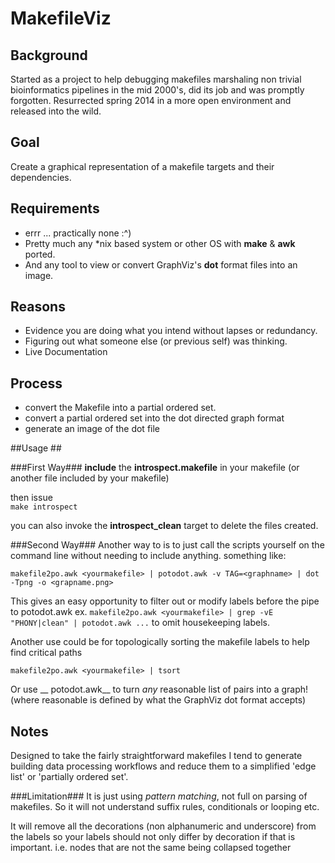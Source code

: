 
# MakefileViz #

## Background ##
Started as a project to help debugging makefiles marshaling non trivial bioinformatics 
pipelines in the mid 2000's, did its job and was promptly forgotten.
Resurrected spring 2014 in a more open environment and released into the wild. 

## Goal ##

Create a graphical representation of a makefile targets and their dependencies.


## Requirements ##
  * errr ... practically none :^)
  * Pretty much any *nix based system or other OS with __make__ & __awk__ ported.
  * And any tool to view or convert GraphViz's __dot__ format files into an image.
	
## Reasons ##

  * Evidence you are doing what you intend without lapses or redundancy.
  * Figuring out what someone else (or previous self) was thinking.
  * Live Documentation 

## Process ##

  * convert the Makefile into a partial ordered set.
  * convert a partial ordered set into the dot directed graph format
  * generate an image of the dot file

 
##Usage ##

###First Way###
__include__ the __introspect.makefile__ in your makefile
(or another file included by your makefile)
	
then  issue  
```make introspect```
		
you can also invoke the **introspect_clean** target to delete the files created.


###Second Way###
Another way to is to just call the scripts yourself on the command line 
without needing to include anything. something like:
```	
makefile2po.awk <yourmakefile> | potodot.awk -v TAG=<graphname> | dot -Tpng -o <grapname.png>
```

This gives an easy opportunity to filter out  or modify labels before the pipe to potodot.awk
ex.  ```makefile2po.awk <yourmakefile> | grep -vE "PHONY|clean" | potodot.awk ...```
to omit housekeeping labels.

Another use could be for topologically sorting the makefile labels to help find critical paths
```	
makefile2po.awk <yourmakefile> | tsort
```

Or use __ potodot.awk__ to turn _any_ reasonable list of pairs into a graph!
(where reasonable is defined by what the GraphViz dot format accepts) 


## Notes ##
Designed to take the fairly straightforward makefiles 
I tend to generate building data processing workflows
and reduce them to a simplified 'edge list' or 'partially ordered set'. 

###Limitation###
It is just using _pattern matching_, not full on parsing of makefiles. 
So it will not understand suffix rules, conditionals or looping etc.

It will remove all the decorations (non alphanumeric and underscore) from the labels
so your labels should not only differ by decoration if that is important.
i.e. nodes that are not the same being collapsed together	


